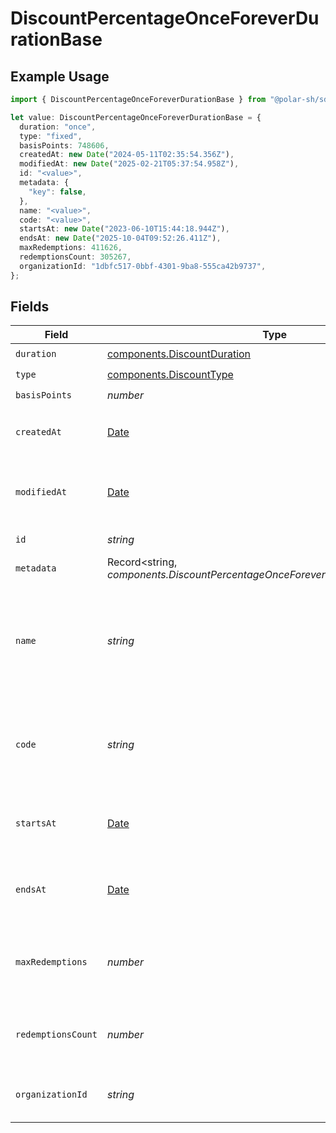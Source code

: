 # DiscountPercentageOnceForeverDurationBase

## Example Usage

```typescript
import { DiscountPercentageOnceForeverDurationBase } from "@polar-sh/sdk/models/components/discountpercentageonceforeverdurationbase.js";

let value: DiscountPercentageOnceForeverDurationBase = {
  duration: "once",
  type: "fixed",
  basisPoints: 748606,
  createdAt: new Date("2024-05-11T02:35:54.356Z"),
  modifiedAt: new Date("2025-02-21T05:37:54.958Z"),
  id: "<value>",
  metadata: {
    "key": false,
  },
  name: "<value>",
  code: "<value>",
  startsAt: new Date("2023-06-10T15:44:18.944Z"),
  endsAt: new Date("2025-10-04T09:52:26.411Z"),
  maxRedemptions: 411626,
  redemptionsCount: 305267,
  organizationId: "1dbfc517-0bbf-4301-9ba8-555ca42b9737",
};
```

## Fields

| Field                                                                                         | Type                                                                                          | Required                                                                                      | Description                                                                                   | Example                                                                                       |
| --------------------------------------------------------------------------------------------- | --------------------------------------------------------------------------------------------- | --------------------------------------------------------------------------------------------- | --------------------------------------------------------------------------------------------- | --------------------------------------------------------------------------------------------- |
| `duration`                                                                                    | [components.DiscountDuration](../../models/components/discountduration.md)                    | :heavy_check_mark:                                                                            | N/A                                                                                           |                                                                                               |
| `type`                                                                                        | [components.DiscountType](../../models/components/discounttype.md)                            | :heavy_check_mark:                                                                            | N/A                                                                                           |                                                                                               |
| `basisPoints`                                                                                 | *number*                                                                                      | :heavy_check_mark:                                                                            | N/A                                                                                           |                                                                                               |
| `createdAt`                                                                                   | [Date](https://developer.mozilla.org/en-US/docs/Web/JavaScript/Reference/Global_Objects/Date) | :heavy_check_mark:                                                                            | Creation timestamp of the object.                                                             |                                                                                               |
| `modifiedAt`                                                                                  | [Date](https://developer.mozilla.org/en-US/docs/Web/JavaScript/Reference/Global_Objects/Date) | :heavy_check_mark:                                                                            | Last modification timestamp of the object.                                                    |                                                                                               |
| `id`                                                                                          | *string*                                                                                      | :heavy_check_mark:                                                                            | The ID of the object.                                                                         |                                                                                               |
| `metadata`                                                                                    | Record<string, *components.DiscountPercentageOnceForeverDurationBaseMetadata*>                | :heavy_check_mark:                                                                            | N/A                                                                                           |                                                                                               |
| `name`                                                                                        | *string*                                                                                      | :heavy_check_mark:                                                                            | Name of the discount. Will be displayed to the customer when the discount is applied.         |                                                                                               |
| `code`                                                                                        | *string*                                                                                      | :heavy_check_mark:                                                                            | Code customers can use to apply the discount during checkout.                                 |                                                                                               |
| `startsAt`                                                                                    | [Date](https://developer.mozilla.org/en-US/docs/Web/JavaScript/Reference/Global_Objects/Date) | :heavy_check_mark:                                                                            | Timestamp after which the discount is redeemable.                                             |                                                                                               |
| `endsAt`                                                                                      | [Date](https://developer.mozilla.org/en-US/docs/Web/JavaScript/Reference/Global_Objects/Date) | :heavy_check_mark:                                                                            | Timestamp after which the discount is no longer redeemable.                                   |                                                                                               |
| `maxRedemptions`                                                                              | *number*                                                                                      | :heavy_check_mark:                                                                            | Maximum number of times the discount can be redeemed.                                         |                                                                                               |
| `redemptionsCount`                                                                            | *number*                                                                                      | :heavy_check_mark:                                                                            | Number of times the discount has been redeemed.                                               |                                                                                               |
| `organizationId`                                                                              | *string*                                                                                      | :heavy_check_mark:                                                                            | The organization ID.                                                                          | 1dbfc517-0bbf-4301-9ba8-555ca42b9737                                                          |